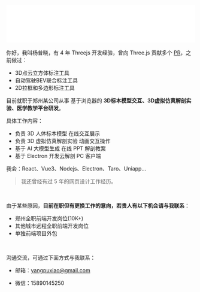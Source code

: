<img src="./public/too_open.svg" width="880" height="100">

你好，我叫杨普晓，有 4 年 Threejs 开发经验，曾向 Three.js 贡献多个 [PR](https://github.com/mrdoob/three.js/commits?author=puxiao)，之前做过：

* 3D点云立方体标注工具
* 自动驾驶BEV联合标注工具
* 2D拉框和多边形标注工具 

目前就职于郑州某公司从事 基于浏览器的 **3D标本模型交互、3D虚拟仿真解剖实验、医学教学平台研发**。

具体工作内容：

* 负责 3D 人体标本模型 在线交互展示
* 负责 3D 虚拟仿真解剖实验 动画交互操作
* 基于 AI 大模型生成 在线 PPT 解剖教案
* 基于 Electron 开发云解剖 PC 客户端

我会：React、Vue3、Nodejs、Electron、Taro、Uniapp...

> 我还曾经有过 5 年的网页设计工作经历。



<br>

由于某些原因，**目前在职但有更换工作的意向，若贵人有以下机会请与我联系**：

* 郑州全职前端开发岗位(10K+)
* 其他城市远程全职前端开发岗位
* 单独前端项目外包



<br>

沟通交流，可通过下面方式与我联系：

* 邮箱：yangpuxiao@gmail.com

* 微信：15890145250
